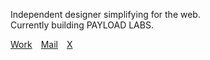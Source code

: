 Independent designer simplifying for the web.
<br>Currently building PAYLOAD LABS.

[Work](https://hayleyjolliffe.co)&emsp;[Mail](mailto:hayleyjolliffe@proton.me)&emsp;[X](https://x.com/hayleyjolliffe)